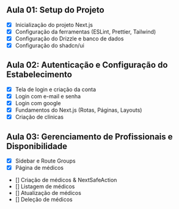 ## Aula 01: Setup do Projeto

- [x] Inicialização do projeto Next.js
- [x] Configuração da ferramentas (ESLint, Prettier, Tailwind)
- [x] Configuração do Drizzle e banco de dados
- [x] Configuração do shadcn/ui

## Aula 02: Autenticação e Configuração do Estabelecimento

- [x] Tela de login e criação da conta
- [x] Login com e-mail e senha
- [x] Login com google
- [x] Fundamentos do Next.js (Rotas, Páginas, Layouts)
- [x] Criação de clínicas

## Aula 03: Gerenciamento de Profissionais e Disponibilidade

- [x] Sidebar e Route Groups
- [x] Página de médicos
- [] Criação de médicos & NextSafeAction
- [] Listagem de médicos
- [] Atualização de médicos
- [] Deleção de médicos
